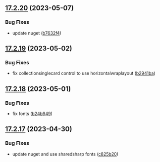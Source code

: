 ## [17.2.20](https://github.com/phandcock/GrampsView/compare/v17.2.19...v17.2.20) (2023-05-07)


### Bug Fixes

* update nuget ([b7632f4](https://github.com/phandcock/GrampsView/commit/b7632f4d8053b203d2d5ea62b40f1333a2008dea))



## [17.2.19](https://github.com/phandcock/GrampsView/compare/v17.2.18...v17.2.19) (2023-05-02)


### Bug Fixes

* fix collectionsinglecard control to use horizontalwraplayout ([b2941ba](https://github.com/phandcock/GrampsView/commit/b2941bafafd6ed1bec9fd8c00134ccbc82d6e4a6))



## [17.2.18](https://github.com/phandcock/GrampsView/compare/v17.2.17...v17.2.18) (2023-05-01)


### Bug Fixes

* fix fonts ([b24b949](https://github.com/phandcock/GrampsView/commit/b24b9495b09444b6bd7cbf8e7b1dff9eb0381264))



## [17.2.17](https://github.com/phandcock/GrampsView/compare/v17.2.16...v17.2.17) (2023-04-30)


### Bug Fixes

* update nuget and use sharedsharp fonts ([c825b20](https://github.com/phandcock/GrampsView/commit/c825b20c014649624e0755433247e36d0bf1e814))



